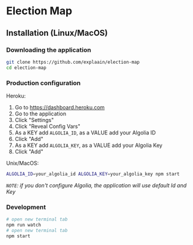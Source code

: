 # Election Map

## Installation (Linux/MacOS)

### Downloading the application

```bash
git clone https://github.com/explaain/election-map
cd election-map
```

### Production configuration

Heroku:
1) Go to https://dashboard.heroku.com
2) Go to the application
3) Click "Settings"
4) Click "Reveal Config Vars"
5) As a KEY add `ALGOLIA_ID`, as a VALUE add your Algolia ID
6) Click "Add"
7) As a KEY add `ALGOLIA_KEY`, as a VALUE add your Algolia Key
6) Click "Add"

Unix/MacOS:
```bash
ALGOLIA_ID=your_algolia_id ALGOLIA_KEY=your_algolia_key npm start
```

*`NOTE`: if you don't configure Algolia, the application will use default Id and Key*

### Development

```bash
# open new terminal tab
npm run watch
# open new terminal tab
npm start
```
